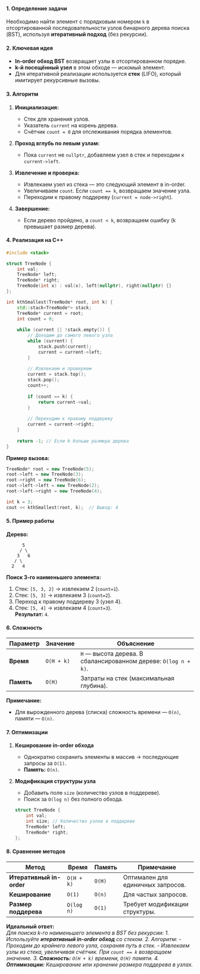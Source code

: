 #### **1. Определение задачи**  
Необходимо найти элемент с порядковым номером `k` в отсортированной последовательности узлов бинарного дерева поиска (BST), используя **итеративный подход** (без рекурсии).

#### **2. Ключевая идея**  
- **In-order обход BST** возвращает узлы в отсортированном порядке.  
- **k-й посещённый узел** в этом обходе — искомый элемент.  
- Для итеративной реализации используется **стек** (LIFO), который имитирует рекурсивные вызовы.

#### **3. Алгоритм**  

1. **Инициализация:**  
   - Стек для хранения узлов.  
   - Указатель `current` на корень дерева.  
   - Счётчик `count = 0` для отслеживания порядка элементов.  

2. **Проход вглубь по левым узлам:**  
   - Пока `current` не `nullptr`, добавляем узел в стек и переходим к `current->left`.  

3. **Извлечение и проверка:**  
   - Извлекаем узел из стека — это следующий элемент в in-order.  
   - Увеличиваем `count`. Если `count == k`, возвращаем значение узла.  
   - Переходим к правому поддереву (`current = node->right`).  

4. **Завершение:**  
   - Если дерево пройдено, а `count < k`, возвращаем ошибку (k превышает размер дерева).  

#### **4. Реализация на C++**  

```cpp
#include <stack>

struct TreeNode {
    int val;
    TreeNode* left;
    TreeNode* right;
    TreeNode(int x) : val(x), left(nullptr), right(nullptr) {}
};

int kthSmallest(TreeNode* root, int k) {
    std::stack<TreeNode*> stack;
    TreeNode* current = root;
    int count = 0;
    
    while (current || !stack.empty()) {
        // Доходим до самого левого узла
        while (current) {
            stack.push(current);
            current = current->left;
        }
        
        // Извлекаем и проверяем
        current = stack.top();
        stack.pop();
        count++;
        
        if (count == k) {
            return current->val;
        }
        
        // Переходим к правому поддереву
        current = current->right;
    }
    
    return -1; // Если k больше размера дерева
}
```
**Пример вызова:**
```cpp
TreeNode* root = new TreeNode(5);
root->left = new TreeNode(3);
root->right = new TreeNode(6);
root->left->left = new TreeNode(2);
root->left->right = new TreeNode(4);

int k = 3;
cout << kthSmallest(root, k);  // Вывод: 4
```

#### **5. Пример работы**  

**Дерево:**  
```
      5
     / \
    3   6
   / \
  2   4
```
**Поиск 3-го наименьшего элемента:**  
1. Стек: `[5, 3, 2]` → извлекаем 2 (`count=1`).  
2. Стек: `[5, 3]` → извлекаем 3 (`count=2`).  
3. Переход к правому поддереву 3 (узел 4).  
4. Стек: `[5, 4]` → извлекаем 4 (`count=3`).  
**Результат:** `4`.  

#### **6. Сложность**  

| Параметр       | Значение                          | Объяснение                          |
|----------------|----------------------------------|-------------------------------------|
| **Время**      | `O(H + k)`                       | `H` — высота дерева. В сбалансированном дереве: `O(log n + k)`. |
| **Память**     | `O(H)`                           | Затраты на стек (максимальная глубина).          |

**Примечание:**  
- Для вырожденного дерева (списка) сложность времени — `O(n)`, памяти — `O(n)`.  

#### **7. Оптимизации**  

1. **Кеширование in-order обхода**  
   - Однократно сохранить элементы в массив → последующие запросы за `O(1)`.  
   - **Память:** `O(n)`.  

2. **Модификация структуры узла**  
   - Добавить поле `size` (количество узлов в поддереве).  
   - Поиск за `O(log n)` без полного обхода.  
   ```cpp
   struct TreeNode {
       int val;
       int size; // Количество узлов в поддереве
       TreeNode* left;
       TreeNode* right;
   };
   ```

#### **8. Сравнение методов**  

| Метод               | Время       | Память    | Примечание                          |
|---------------------|------------|----------|-------------------------------------|
| **Итеративный in-order** | `O(H + k)` | `O(H)`   | Оптимален для единичных запросов.    |
| **Кеширование**     | `O(1)`     | `O(n)`   | Для частых запросов.                |
| **Размер поддерева**| `O(log n)` | `O(1)`   | Требует модификации структуры.      |

**Идеальный ответ:**  
*Для поиска k-го наименьшего элемента в BST без рекурсии:*
*1. Используйте **итеративный in-order обход** со стеком.*
*2. Алгоритм:*
	*- Проходим до крайнего левого узла, сохраняя путь в стек.*
	*- Извлекаем узлы из стека, увеличивая счётчик. При `count == k` возвращаем значение.*
*3. **Сложность:** `O(H + k)` времени, `O(H)` памяти.*
*4. **Оптимизации:** Кеширование или хранение размера поддерева в узлах.*

